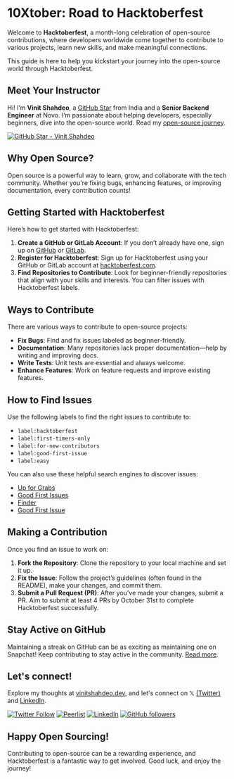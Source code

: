 # 10Xtober: Road to Hacktoberfest

Welcome to **Hacktoberfest**, a month-long celebration of open-source contributions, where developers worldwide come together to contribute to various projects, learn new skills, and make meaningful connections.

This guide is here to help you kickstart your journey into the open-source world through Hacktoberfest.

## Meet Your Instructor

Hi! I’m **Vinit Shahdeo**, a [GitHub Star](https://stars.github.com/profiles/vinitshahdeo/) from India and a **Senior Backend Engineer** at Novo. I’m passionate about helping developers, especially beginners, dive into the open-source world. Read my [open-source journey](https://vinitshahdeo.dev/milepost-from-a-github-user-to-a-github-star).

[![GitHub Star - Vinit Shahdeo](https://img.shields.io/badge/GitHub_Star-%E2%AD%90_vinitshahdeo-E89B25?colorA=302237&logo=github)](https://stars.github.com/profiles/vinitshahdeo/) 

## Why Open Source?

Open source is a powerful way to learn, grow, and collaborate with the tech community. Whether you're fixing bugs, enhancing features, or improving documentation, every contribution counts!

## Getting Started with Hacktoberfest

Here’s how to get started with Hacktoberfest:

1. **Create a GitHub or GitLab Account**: If you don’t already have one, sign up on [GitHub](https://github.com/) or [GitLab](https://gitlab.com/).
2. **Register for Hacktoberfest**: Sign up for Hacktoberfest using your GitHub or GitLab account at [hacktoberfest.com](https://hacktoberfest.com/).
3. **Find Repositories to Contribute**: Look for beginner-friendly repositories that align with your skills and interests. You can filter issues with Hacktoberfest labels.

## Ways to Contribute

There are various ways to contribute to open-source projects:

- **Fix Bugs**: Find and fix issues labeled as beginner-friendly.
- **Documentation**: Many repositories lack proper documentation—help by writing and improving docs.
- **Write Tests**: Unit tests are essential and always welcome.
- **Enhance Features**: Work on feature requests and improve existing features.

## How to Find Issues

Use the following labels to find the right issues to contribute to:

- `label:hacktoberfest`
- `label:first-timers-only`
- `label:for-new-contributors`
- `label:good-first-issue`
- `label:easy`

You can also use these helpful search engines to discover issues:
- [Up for Grabs](https://up-for-grabs.net/#/)
- [Good First Issues](https://goodfirstissues.com/)
- [Finder](https://finder.usmans.me/)
- [Good First Issue](https://goodfirstissue.dev/)

## Making a Contribution

Once you find an issue to work on:

1. **Fork the Repository**: Clone the repository to your local machine and set it up.
2. **Fix the Issue**: Follow the project’s guidelines (often found in the README), make your changes, and commit them.
3. **Submit a Pull Request (PR)**: After you've made your changes, submit a PR. Aim to submit at least 4 PRs by October 31st to complete Hacktoberfest successfully.

## Stay Active on GitHub

Maintaining a streak on GitHub can be as exciting as maintaining one on Snapchat! Keep contributing to stay active in the community. [Read more](https://www.opensourceforu.com/2020/07/if-you-are-a-techie-your-home-page-should-be-github-not-instagram/).

## Let's connect!

Explore my thoughts at [vinitshahdeo.dev](https://vinitshahdeo.dev/), and let's connect on 𝕏 [(Twitter)](https://twitter.com/Vinit_Shahdeo) and [LinkedIn](https://www.linkedin.com/in/vinitshahdeo/).

[![Twitter Follow](https://img.shields.io/twitter/follow/Vinit_Shahdeo?style=social)](https://twitter.com/Vinit_Shahdeo) [![Peerlist](https://github-readme-badge.peerlist.io/api/vinitshahdeo)](https://peerlist.io/vinitshahdeo)  [![LinkedIn](https://img.shields.io/static/v1.svg?label=LinkedIn&message=vinitshahdeo&logo=linkedin&style=flat&color=blue)](https://www.linkedin.com/in/vinitshahdeo/) [![GitHub followers](https://img.shields.io/github/followers/vinitshahdeo.svg?label=Follow%20@vinitshahdeo&style=social)](https://github.com/vinitshahdeo/)

## Happy Open Sourcing!

Contributing to open-source can be a rewarding experience, and Hacktoberfest is a fantastic way to get involved. Good luck, and enjoy the journey!


